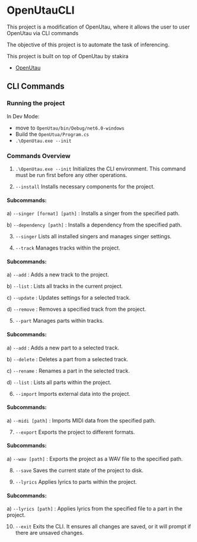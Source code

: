 
# OpenUtauCLI

This project is a modification of OpenUtau, where it allows the user to user OpenUtau via CLI commands

The objective of this project is to automate the task of inferencing. 

This project is built on top of OpenUtau by stakira
- [OpenUtau](https://github.com/stakira/OpenUtau)
## CLI Commands

### Running the project

In Dev Mode: 

- move to `OpenUtau/bin/Debug/net6.0-windows`
- Build the `OpenUtua/Program.cs`
- `.\OpenUtau.exe --init`

### Commands Overview

1) `.\OpenUtau.exe --init`
Initializes the CLI environment. This command must be run first before any other operations.

2) `--install`
Installs necessary components for the project.

#### Subcommands:
a) `--singer [format] [path]` : Installs a singer from the specified path.

b) `--dependency [path]` : Installs a dependency from the specified path.

3) `--singer`
Lists all installed singers and manages singer settings.

4) `--track`
Manages tracks within the project.

#### Subcommands:
a) `--add` : Adds a new track to the project.

b) `--list` : Lists all tracks in the current project.

c) `--update` : Updates settings for a selected track.

d) `--remove` : Removes a specified track from the project.

5) `--part`
Manages parts within tracks.

#### Subcommands:
a) `--add` : Adds a new part to a selected track.

b) `--delete` : Deletes a part from a selected track.

c) `--rename` : Renames a part in the selected track.

d) `--list` : Lists all parts within the project.

6) `--import`
Imports external data into the project.

#### Subcommands:
a) `--midi [path]` : Imports MIDI data from the specified path.

7) `--export`
Exports the project to different formats.

#### Subcommands:

a) `--wav [path]` : Exports the project as a WAV file to the specified path.

8) `--save`
Saves the current state of the project to disk.

9) `--lyrics`
Applies lyrics to parts within the project.

#### Subcommands:
a) `--lyrics [path]` : Applies lyrics from the specified file to a part in the project.  

10) `--exit`
Exits the CLI. It ensures all changes are saved, or it will prompt if there are unsaved changes.